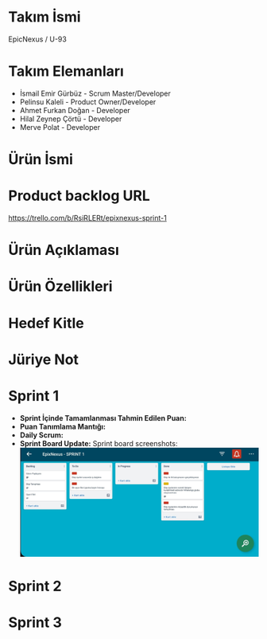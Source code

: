 # Takım İsmi
EpicNexus / U-93
# Takım Elemanları
* İsmail Emir Gürbüz - Scrum Master/Developer
* Pelinsu Kaleli - Product Owner/Developer
* Ahmet Furkan Doğan - Developer
* Hilal Zeynep Çörtü - Developer
* Merve Polat - Developer
# Ürün İsmi
# Product backlog URL 
https://trello.com/b/RsiRLERt/epixnexus-sprint-1
# Ürün Açıklaması
# Ürün Özellikleri 
# Hedef Kitle
# Jüriye Not
# Sprint 1 
* **Sprint İçinde Tamamlanması Tahmin Edilen Puan:**
* **Puan Tanımlama Mantığı:**
* **Daily Scrum:**
* **Sprint Board Update:** Sprint board screenshots:
  <img src="https://github.com/iemirg/epicNexus-oua/blob/main/sprint%201.jfif" width="auto">

# Sprint 2
# Sprint 3
